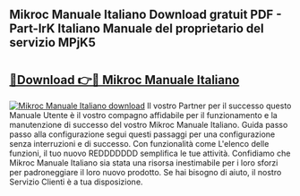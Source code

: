 ## Mikroc Manuale Italiano Download gratuit PDF - Part-lrK Italiano Manuale del proprietario del servizio MPjK5

# <h2><a href="http://df9tv3m.blite.top/?on=Mikroc+Manuale+Italiano">🔗Download 👉🔴 Mikroc Manuale Italiano</a></h2>

[![Mikroc Manuale Italiano download](https://i.imgur.com/lujVjoI.png)](http://df9tv3m.blite.top/?on=Mikroc+Manuale+Italiano)
Il vostro Partner per il successo questo Manuale Utente è il vostro compagno affidabile per il funzionamento e la manutenzione di successo del vostro Mikroc Manuale Italiano. Guida passo passo alla configurazione segui questi passaggi per una configurazione senza interruzioni e di successo. Con funzionalità come L'elenco delle funzioni, il tuo nuovo REDDDDDDD semplifica le tue attività. Confidiamo che Mikroc Manuale Italiano sia stata una risorsa inestimabile per i loro sforzi per padroneggiare il loro nuovo prodotto. Se hai bisogno di aiuto, il nostro Servizio Clienti è a tua disposizione.
